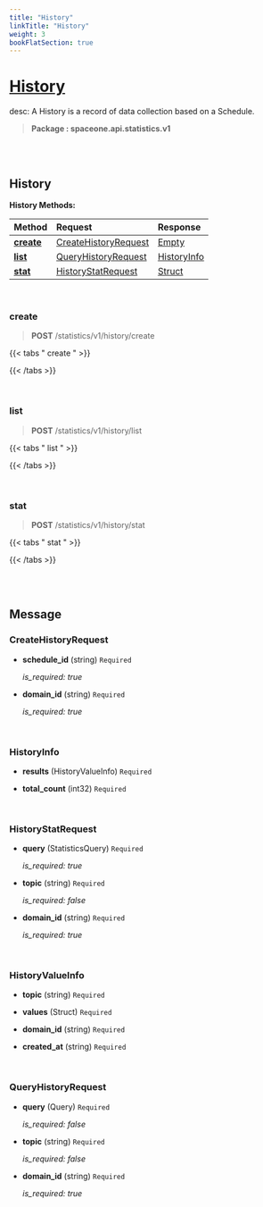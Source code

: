 ```yaml
---
title: "History"
linkTitle: "History"
weight: 3
bookFlatSection: true
---
```

# [History](#History)
desc: A History is a record of data collection based on a Schedule.


>  **Package : spaceone.api.statistics.v1**

<br>
<br>

## History


**History Methods:**


| Method | Request | Response |
| :----- | :-------- | :-------- |
| [**create**](./History#create) | [CreateHistoryRequest](History#createhistoryrequest) | [Empty](./History#empty) |
| [**list**](./History#list) | [QueryHistoryRequest](History#queryhistoryrequest) | [HistoryInfo](./History#historyinfo) |
| [**stat**](./History#stat) | [HistoryStatRequest](History#historystatrequest) | [Struct](./History#struct) |



    
<br>

### create

> **POST** /statistics/v1/history/create
>




 {{< tabs " create " >}}




{{< /tabs >}}

    
<br>

### list

> **POST** /statistics/v1/history/list
>




 {{< tabs " list " >}}




{{< /tabs >}}

    
<br>

### stat

> **POST** /statistics/v1/history/stat
>




 {{< tabs " stat " >}}




{{< /tabs >}}

    


<br>
<br>

## Message



### CreateHistoryRequest
* **schedule_id** (string)  `Required` 

  *is_required: true*

    
* **domain_id** (string)  `Required` 

  *is_required: true*

    <br>

### HistoryInfo
* **results** (HistoryValueInfo)  `Required` 

    
* **total_count** (int32)  `Required` 

    <br>

### HistoryStatRequest
* **query** (StatisticsQuery)  `Required` 

  *is_required: true*

    
* **topic** (string)  `Required` 

  *is_required: false*

    
* **domain_id** (string)  `Required` 

  *is_required: true*

    <br>

### HistoryValueInfo
* **topic** (string)  `Required` 

    
* **values** (Struct)  `Required` 

    
* **domain_id** (string)  `Required` 

    
* **created_at** (string)  `Required` 

    <br>

### QueryHistoryRequest
* **query** (Query)  `Required` 

  *is_required: false*

    
* **topic** (string)  `Required` 

  *is_required: false*

    
* **domain_id** (string)  `Required` 

  *is_required: true*

    <br>
